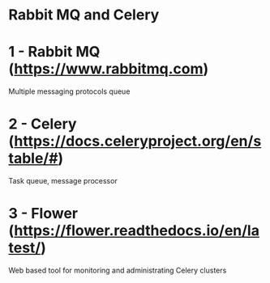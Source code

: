 # Rabbit MQ and Celery

# 1 - Rabbit MQ (https://www.rabbitmq.com)

Multiple messaging protocols queue

# 2 - Celery (https://docs.celeryproject.org/en/stable/#)

Task queue, message processor

# 3 - Flower (https://flower.readthedocs.io/en/latest/)

Web based tool for monitoring and administrating Celery clusters
